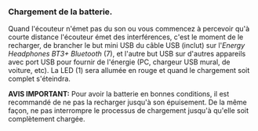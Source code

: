 ### Chargement de la batterie.

Quand l'écouteur n'émet pas du son ou vous commencez à percevoir qu'à courte distance l'écouteur émet des interférences, c'est le moment de le recharger, de brancher le but mini USB du câble USB (inclut) sur l'*Energy Headphones BT3+ Bluetooth* (7), et l'autre but USB sur d'autres appareils avec port USB pour fournir de l'énergie (PC, chargeur USB mural, de voiture, etc). La LED (1) sera allumée en rouge et quand le chargement soit complet s'éteindra.

**AVIS IMPORTANT:** Pour avoir la batterie en bonnes conditions, il est recommandé de ne pas la recharger jusqu'à son épuisement.  De la même façon, ne pas interrompre le processus de chargement jusqu'à qu'elle soit complètement chargée.
